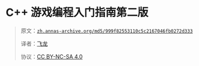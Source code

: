 # C++ 游戏编程入门指南第二版

> 原文：[`zh.annas-archive.org/md5/999f82553110c5c2167046fb0272d333`](https://zh.annas-archive.org/md5/999f82553110c5c2167046fb0272d333)
> 
> 译者：[飞龙](https://github.com/wizardforcel)
> 
> 协议：[CC BY-NC-SA 4.0](http://creativecommons.org/licenses/by-nc-sa/4.0/)
